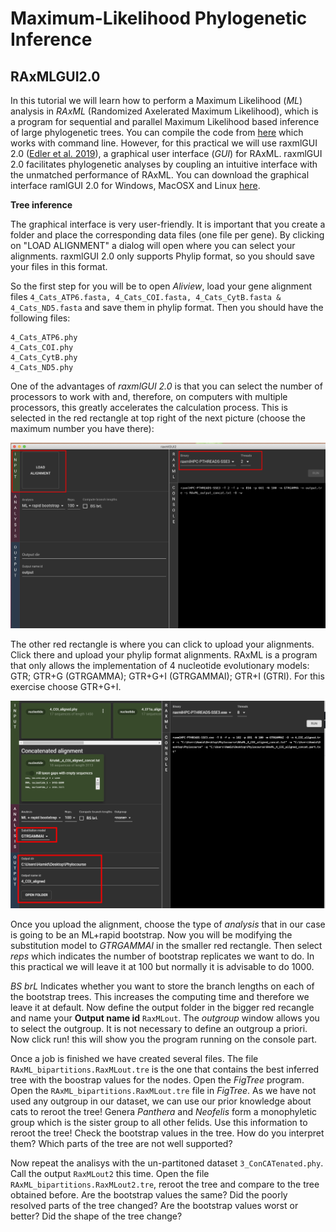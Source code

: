 # Maximum-Likelihood Phylogenetic Inference

## **RAxMLGUI2.0**

In this tutorial we will learn how to perform a Maximum Likelihood (*ML*) analysis in *RAxML* (Randomized Axelerated Maximum Likelihood), which is a program for sequential and parallel Maximum Likelihood based inference of large phylogenetic trees. You can compile the code from [here](https://github.com/stamatak/standard-RAxML) which works with command line. However, for this practical we will use raxmlGUI 2.0 ([Edler et al. 2019](https://www.biorxiv.org/content/10.1101/800912v1)), a graphical user interface (*GUI*) for RAxML. raxmlGUI 2.0 facilitates phylogenetic analyses by coupling an intuitive interface with the unmatched performance of RAxML. You can download the graphical interface ramlGUI 2.0 for Windows, MacOSX and Linux [here](https://antonellilab.github.io/raxmlGUI/).

**Tree inference**

The graphical interface is very user-friendly. It is important that you create a folder and place the corresponding data files (one file per gene). By clicking on "LOAD ALIGNMENT" a dialog will open where you can select your alignments. raxmlGUI 2.0 only supports Phylip format, so you should save your files in this format.

So the first step for you will be to open *Aliview*, load your gene alignment files `4_Cats_ATP6.fasta, 4_Cats_COI.fasta, 4_Cats_CytB.fasta & 4_Cats_ND5.fasta` and save them in phylip format. Then you should have the following files:

```
4_Cats_ATP6.phy
4_Cats_COI.phy
4_Cats_CytB.phy
4_Cats_ND5.phy
```

One of the advantages of *raxmlGUI 2.0* is that you can select the number of processors to work with and, therefore, on computers with multiple processors, this greatly accelerates the calculation process. This is selected in the red rectangle at top right of the next picture (choose the maximum number you have there):
 
<p align="center"><img src="https://github.com/Hamidhrg/Guatemala2019/blob/master/Tutorials/4.MaximumLikelihood/RAxML1.jpg" alt="RAxML1" width="800"></p>

The other red rectangle is where you can click to upload your alignments. Click there and upload your phylip format alignments. RAxML is a program that only allows the implementation of 4 nucleotide evolutionary models: GTR; GTR+G (GTRGAMMA); GTR+G+I (GTRGAMMAI); GTR+I (GTRI). For this exercise choose GTR+G+I.

<p align="center"><img src="https://github.com/Hamidhrg/Guatemala2019/blob/master/Tutorials/4.MaximumLikelihood/RaxML2.png" alt="RaxML2" width="800"></p>

Once you upload the alignment, choose the type of *analysis* that in our case is going to be an ML+rapid bootstrap. Now you will be modifying the substitution model to *GTRGAMMAI* in the smaller red rectangle. Then select *reps* which indicates the number of bootstrap replicates we want to do. In this practical we will leave it at 100 but normally it is advisable to do 1000. 

*BS brL* Indicates whether you want to store the branch lengths on each of the bootstrap trees. This increases the computing time and therefore we leave it at default. Now define the output folder in the bigger red recangle and name your **Output name id** `RaxMLout`. The *outgroup* window allows you to select the outgroup. It is not necessary to define an outgroup a priori. Now click run! this will show you the program running on the console part.

Once a job is finished we have created several files. The file `RAxML_bipartitions.RaxMLout.tre` is the one that contains the best inferred tree with the boostrap values for the nodes. Open the *FigTree* program. Open the `RAxML_bipartitions.RaxMLout.tre` file in *FigTree*. As we have not used any outgroup in our dataset, we can use our prior knowledge about cats to reroot the tree! Genera *Panthera* and *Neofelis* form a monophyletic group which is the sister group to all other felids. Use this information to reroot the tree! Check the bootstrap values in the tree. How do you interpret them? Which parts of the tree are not well supported?

Now repeat the analisys with the un-partitoned dataset `3_ConCATenated.phy`. Call the output `RaxMLout2` this time. Open the file `RAxML_bipartitions.RaxMLout2.tre`, reroot the tree and compare to the tree obtained before. Are the bootstrap values the same? Did the poorly resolved parts of the tree changed? Are the bootstrap values worst or better? Did the shape of the tree change?


